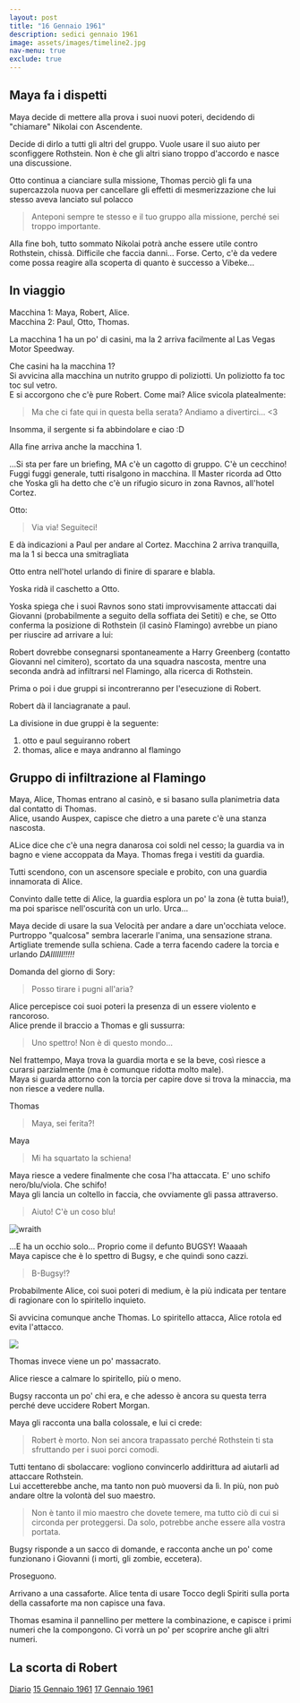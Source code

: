 ```yaml
---
layout: post
title: "16 Gennaio 1961"
description: sedici gennaio 1961
image: assets/images/timeline2.jpg
nav-menu: true
exclude: true
---
```


## Maya fa i dispetti

Maya decide di mettere alla prova i suoi nuovi poteri, decidendo di "chiamare" Nikolai con Ascendente.  

Decide di dirlo a tutti gli altri del gruppo. Vuole usare il suo aiuto per sconfiggere Rothstein. Non è che gli altri siano troppo d'accordo e nasce una discussione.

Otto continua a cianciare sulla missione, Thomas perciò gli fa una supercazzola nuova per cancellare gli effetti di mesmerizzazione che lui stesso aveva lanciato sul polacco

> Anteponi sempre te stesso e il tuo gruppo alla missione, perché sei troppo importante. 

Alla fine boh, tutto sommato Nikolai potrà anche essere utile contro Rothstein, chissà. Difficile che faccia danni... Forse. Certo, c'è da vedere come possa reagire alla scoperta di quanto è successo a Vibeke...

## In viaggio

Macchina 1: Maya, Robert, Alice.  
Macchina 2: Paul, Otto, Thomas.

La macchina 1 ha un po' di casini, ma la 2 arriva facilmente al Las Vegas Motor Speedway.

Che casini ha la macchina 1?  
Si avvicina alla macchina un nutrito gruppo di poliziotti. Un poliziotto fa toc toc sul vetro.  
E si accorgono che c'è pure Robert. Come mai? Alice svicola platealmente:  

> Ma che ci fate qui in questa bella serata? Andiamo a divertirci... <3

Insomma, il sergente si fa abbindolare e ciao :D

Alla fine arriva anche la macchina 1.

...Si sta per fare un briefing, MA c'è un cagotto di gruppo. C'è un cecchino!  
Fuggi fuggi generale, tutti risalgono in macchina. Il Master ricorda ad Otto che Yoska gli ha detto che c'è un rifugio sicuro in zona Ravnos, all'hotel Cortez.

Otto:
> Via via! Seguiteci!

E dà indicazioni a Paul per andare al Cortez. Macchina 2 arriva tranquilla, ma la 1 si becca una smitragliata

Otto entra nell'hotel urlando di finire di sparare e blabla.  
  
Yoska ridà il caschetto a Otto.  

Yoska spiega che i suoi Ravnos sono stati improvvisamente attaccati dai Giovanni (probabilmente a seguito della soffiata dei Setiti) e che, se Otto conferma la posizione di Rothstein (il casinò Flamingo) avrebbe un piano per riuscire ad arrivare a lui:

Robert dovrebbe consegnarsi spontaneamente a Harry Greenberg (contatto Giovanni nel cimitero), scortato da una squadra nascosta, mentre una seconda andrà ad infiltrarsi nel Flamingo, alla ricerca di Rothstein.

Prima o poi i due gruppi si incontreranno per l'esecuzione di Robert.  

Robert dà il lanciagranate a paul.

La divisione in due gruppi è la seguente:

1. otto e paul seguiranno robert
2. thomas, alice e maya andranno al flamingo

## Gruppo di infiltrazione al Flamingo

Maya, Alice, Thomas entrano al casinò, e si basano sulla planimetria data dal contatto di Thomas.  
Alice, usando Auspex, capisce che dietro a una parete c'è una stanza nascosta.  

ALice dice che c'è una negra danarosa coi soldi nel cesso; la guardia va in bagno e viene accoppata da Maya. Thomas frega i vestiti da guardia.

Tutti scendono, con un ascensore speciale e probito, con una guardia innamorata di Alice.
  
Convinto dalle tette di Alice, la guardia esplora un po' la zona (è tutta buia!), ma poi sparisce nell'oscurità con un urlo. Urca...

Maya decide di usare la sua Velocità per andare a dare un'occhiata veloce. Purtroppo "qualcosa" sembra lacerarle l'anima, una sensazione strana. Artigliate tremende sulla schiena. Cade a terra facendo cadere la torcia e urlando _DAIIIIII!!!!!_

Domanda del giorno di Sory:
> Posso tirare i pugni all'aria?

Alice percepisce coi suoi poteri la presenza di un essere violento e rancoroso.  
Alice prende il braccio a Thomas e gli sussurra:
> Uno spettro! Non è di questo mondo...

Nel frattempo, Maya trova la guardia morta e se la beve, così riesce a curarsi parzialmente (ma è comunque ridotta molto male).  
Maya si guarda attorno con la torcia per capire dove si trova la minaccia, ma non riesce a vedere nulla.  

Thomas
> Maya, sei ferita?!

Maya
> Mi ha squartato la schiena!

Maya riesce a vedere finalmente che cosa l'ha attaccata. E' uno schifo nero/blu/viola. Che schifo!  
Maya gli lancia un coltello in faccia, che ovviamente gli passa attraverso.

> Aiuto! C'è un coso blu!

![wraith](https://vignette.wikia.nocookie.net/forgottenrealms/images/8/81/Wraith-5e.jpg/revision/latest?cb=20171010235614)

...E ha un occhio solo... Proprio come il defunto BUGSY! Waaaah  
Maya capisce che è lo spettro di Bugsy, e che quindi sono cazzi.

> B-Bugsy!?

Probabilmente Alice, coi suoi poteri di medium, è la più indicata per tentare di ragionare con lo spiritello inquieto.

Si avvicina comunque anche Thomas. Lo spiritello attacca, Alice rotola ed evita l'attacco.

<img src="https://media3.giphy.com/media/aGGMQ9L3VIFdC/giphy.gif">

Thomas invece viene un po' massacrato.

Alice riesce a calmare lo spiritello, più o meno. 

Bugsy racconta un po' chi era, e che adesso è ancora su questa terra perché deve uccidere Robert Morgan.

Maya gli racconta una balla colossale, e lui ci crede:
> Robert è morto. Non sei ancora trapassato perché Rothstein ti sta sfruttando per i suoi porci comodi.

Tutti tentano di sbolaccare: vogliono convincerlo addirittura ad aiutarli ad attaccare Rothstein.  
Lui accetterebbe anche, ma tanto non può muoversi da lì. In più, non può andare oltre la volontà del suo maestro.

> Non è tanto il mio maestro che dovete temere, ma tutto ciò di cui si circonda per proteggersi. Da solo, potrebbe anche essere alla vostra portata.  

Bugsy risponde a un sacco di domande, e racconta anche un po' come funzionano i Giovanni (i morti, gli zombie, eccetera).  

Proseguono.

Arrivano a una cassaforte. Alice tenta di usare Tocco degli Spiriti sulla porta della cassaforte ma non capisce una fava.  

Thomas esamina il pannellino per mettere la combinazione, e capisce i primi numeri che la compongono. Ci vorrà un po' per scoprire anche gli altri numeri.

## La scorta di Robert

<a href="http://xabacadabra.com/cursed-legacy/diario" class="button">Diario</a>
<a href="1961-1-15.html" class="button back">15 Gennaio 1961</a>
<a href="1961-1-17.html" class="button next">17 Gennaio 1961</a>
